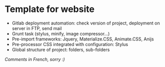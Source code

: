 # Template for website

+ Gitlab deployment automation: check version of project, deployment on server in FTP, send mail
+ Grunt task (stylus, minify, image compressor...)
+ Pre-import frameworks: Jquery, Materialize.CSS, Animate.CSS, Anijs
+ Pre-processor CSS integrated with configuration: Stylus
+ Global structure of project: folders, sub-folders



_Comments in French, sorry :)_